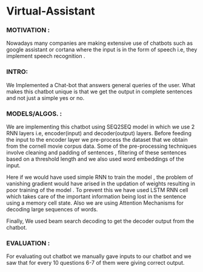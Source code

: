 # Virtual-Assistant

### MOTIVATION :

Nowadays many companies are making extensive use of chatbots such as google assistant or cortana where the input is in the form of speech i.e, they implement speech recognition . 


### INTRO:

We Implemented a Chat-bot that answers general queries of the user. What makes this chatbot unique is that  we get the output in complete sentences and not just a simple yes or no.  

### MODELS/ALGOS. : 

We are implementing this chatbot using SEQ2SEQ model in which we use 2 RNN layers i.e, encoder(input) and decoder(output) layers. Before feeding the input to the encoder layer we pre-process the dataset that we obtain from the cornell movie corpus data. Some of the pre-processing techniques involve cleaning and padding of sentences , filtering of these sentences based on a threshold length and we also used word embeddings of the input. 

Here if we would have used simple RNN to train the model , the problem of vanishing gradient would have arised in the updation of weights resulting in poor training of the model . To prevent this we have used LSTM RNN cell which takes care of the important information being lost in the sentence using a memory cell state. Also we are using Attention Mechanisms for decoding large sequences of words.


Finally, We used beam search decoding to get the decoder output from the chatbot.

### EVALUATION :

For evaluating out chatbot we manually gave inputs to our chatbot and we saw that for every 10 questions 6-7 of them were giving correct output.

